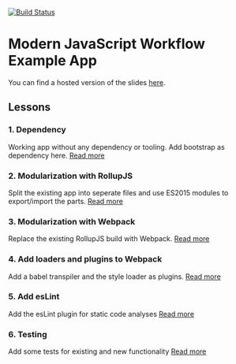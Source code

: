 [![Build Status](https://travis-ci.org/webplatformz/modern-js-dev-exercises.svg?branch=master)](https://travis-ci.org/webplatformz/modern-js-dev-exercises)

# Modern JavaScript Workflow Example App
You can find a hosted version of the slides [here](https://webplatformz.github.io/modern-js-dev/).

## Lessons

### 1. Dependency
Working app without any dependency or tooling. Add bootstrap as dependency here.
[Read more](1-dependency/Readme.md)

### 2. Modularization with RollupJS
Split the existing app into seperate files and use ES2015 modules to export/import the parts.
[Read more](2-modularization-rollup/Readme.md)

### 3. Modularization with Webpack
Replace the existing RollupJS build with Webpack.
[Read more](3-modularization-webpack/Readme.md)

### 4. Add loaders and plugins to Webpack
Add a babel transpiler and the style loader as plugins.
[Read more](4-modularization-webpack-loaders/Readme.md)

### 5. Add esLint
Add the esLint plugin for static code analyses
[Read more](5-linting/Readme.md)

### 6. Testing
Add some tests for existing and new functionality
[Read more](6-testing/Readme.md)